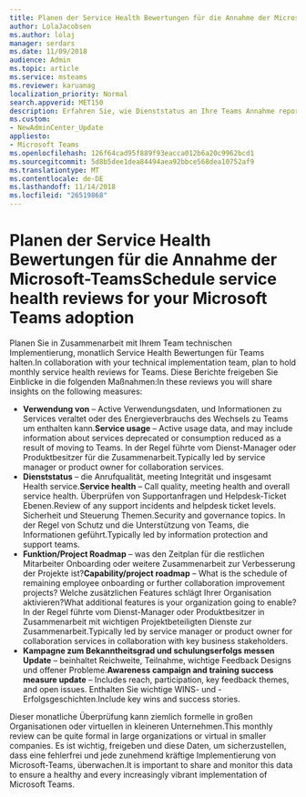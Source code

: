 ```yaml
---
title: Planen der Service Health Bewertungen für die Annahme der Microsoft-Teams
author: LolaJacobsen
ms.author: lolaj
manager: serdars
ms.date: 11/09/2018
audience: Admin
ms.topic: article
ms.service: msteams
ms.reviewer: karuanag
localization_priority: Normal
search.appverid: MET150
description: Erfahren Sie, wie Dienststatus an Ihre Teams Annahme reporting verwenden.
ms.custom:
- NewAdminCenter_Update
appliesto:
- Microsoft Teams
ms.openlocfilehash: 126f64cad95f889f93eacca012b6a20c9962bcd1
ms.sourcegitcommit: 5d8b5dee1dea84494aea92bbce568dea10752af9
ms.translationtype: MT
ms.contentlocale: de-DE
ms.lasthandoff: 11/14/2018
ms.locfileid: "26519868"
---
```

# <a name="schedule-service-health-reviews-for-your-microsoft-teams-adoption"></a><span data-ttu-id="4ec8e-103">Planen der Service Health Bewertungen für die Annahme der Microsoft-Teams</span><span class="sxs-lookup"><span data-stu-id="4ec8e-103">Schedule service health reviews for your Microsoft Teams adoption</span></span>

<span data-ttu-id="4ec8e-104">Planen Sie in Zusammenarbeit mit Ihrem Team technischen Implementierung, monatlich Service Health Bewertungen für Teams halten.</span><span class="sxs-lookup"><span data-stu-id="4ec8e-104">In collaboration with your technical implementation team, plan to hold monthly service health reviews for Teams.</span></span> <span data-ttu-id="4ec8e-105">Diese Berichte freigeben Sie Einblicke in die folgenden Maßnahmen:</span><span class="sxs-lookup"><span data-stu-id="4ec8e-105">In these reviews you will share insights on the following measures:</span></span>

- <span data-ttu-id="4ec8e-106">**Verwendung von** – Active Verwendungsdaten, und Informationen zu Services veraltet oder des Energieverbrauchs des Wechsels zu Teams um enthalten kann.</span><span class="sxs-lookup"><span data-stu-id="4ec8e-106">**Service usage** – Active usage data, and may include information about services deprecated or consumption reduced as a result of moving to Teams.</span></span> <span data-ttu-id="4ec8e-107">In der Regel führte vom Dienst-Manager oder Produktbesitzer für die Zusammenarbeit.</span><span class="sxs-lookup"><span data-stu-id="4ec8e-107">Typically led by service manager or product owner for collaboration services.</span></span>
- <span data-ttu-id="4ec8e-108">**Dienststatus** – die Anrufqualität, meeting Integrität und insgesamt Health service.</span><span class="sxs-lookup"><span data-stu-id="4ec8e-108">**Service health** – Call quality, meeting health and overall service health.</span></span> <span data-ttu-id="4ec8e-109">Überprüfen von Supportanfragen und Helpdesk-Ticket Ebenen.</span><span class="sxs-lookup"><span data-stu-id="4ec8e-109">Review of any support incidents and helpdesk ticket levels.</span></span> <span data-ttu-id="4ec8e-110">Sicherheit und Steuerung Themen.</span><span class="sxs-lookup"><span data-stu-id="4ec8e-110">Security and governance topics.</span></span> <span data-ttu-id="4ec8e-111">In der Regel von Schutz und die Unterstützung von Teams, die Informationen geführt.</span><span class="sxs-lookup"><span data-stu-id="4ec8e-111">Typically led by information protection and support teams.</span></span> 
- <span data-ttu-id="4ec8e-112">**Funktion/Project Roadmap** – was den Zeitplan für die restlichen Mitarbeiter Onboarding oder weitere Zusammenarbeit zur Verbesserung der Projekte ist?</span><span class="sxs-lookup"><span data-stu-id="4ec8e-112">**Capability/project roadmap** – What is the schedule of remaining employee onboarding or further collaboration improvement projects?</span></span> <span data-ttu-id="4ec8e-113">Welche zusätzlichen Features schlägt Ihrer Organisation aktivieren?</span><span class="sxs-lookup"><span data-stu-id="4ec8e-113">What additional features is your organization going to enable?</span></span> <span data-ttu-id="4ec8e-114">In der Regel führte vom Dienst-Manager oder Produktbesitzer in Zusammenarbeit mit wichtigen Projektbeteiligten Dienste zur Zusammenarbeit.</span><span class="sxs-lookup"><span data-stu-id="4ec8e-114">Typically led by service manager or product owner for collaboration services in collaboration with key business stakeholders.</span></span>
- <span data-ttu-id="4ec8e-115">**Kampagne zum Bekanntheitsgrad und schulungserfolgs messen Update** – beinhaltet Reichweite, Teilnahme, wichtige Feedback Designs und offener Probleme.</span><span class="sxs-lookup"><span data-stu-id="4ec8e-115">**Awareness campaign and training success measure update** – Includes reach, participation, key feedback themes, and open issues.</span></span> <span data-ttu-id="4ec8e-116">Enthalten Sie wichtige WINS- und -Erfolgsgeschichten.</span><span class="sxs-lookup"><span data-stu-id="4ec8e-116">Include key wins and success stories.</span></span> 

<span data-ttu-id="4ec8e-117">Dieser monatliche Überprüfung kann ziemlich formelle in großen Organisationen oder virtuellen in kleineren Unternehmen.</span><span class="sxs-lookup"><span data-stu-id="4ec8e-117">This monthly review can be quite formal in large organizations or virtual in smaller companies.</span></span> <span data-ttu-id="4ec8e-118">Es ist wichtig, freigeben und diese Daten, um sicherzustellen, dass eine fehlerfrei und jede zunehmend kräftige Implementierung von Microsoft-Teams, überwachen.</span><span class="sxs-lookup"><span data-stu-id="4ec8e-118">It is important to share and monitor this data to ensure a healthy and every increasingly vibrant implementation of Microsoft Teams.</span></span> 
